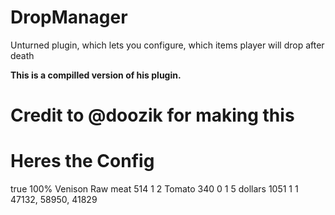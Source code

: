 # DropManager
Unturned plugin, which lets you configure, which items player will drop after death

**This is a compilled version of his plugin.**

# Credit to @doozik for making this

# Heres the Config

<?xml version="1.0" encoding="utf-8"?>
<DropManagerConfiguration xmlns:xsd="http://www.w3.org/2001/XMLSchema" xmlns:xsi="http://www.w3.org/2001/XMLSchema-instance">
  <ShowWarnings>true</ShowWarnings>
  <LeftOtherDrop>100%</LeftOtherDrop>
  <Items>
    <Item>
      <name>Venison Raw meat</name>
      <id>514</id>
      <min>1</min>
      <max>2</max>
    </Item>
    <Item>
      <name>Tomato</name>
      <id>340</id>
      <min>0</min>
      <max>1</max>
    </Item>
    <Item>
      <name>5 dollars</name>
      <id>1051</id>
      <min>1</min>
      <max>1</max>
    </Item>
  </Items>
  <BlackListIds>47132, 58950, 41829</BlackListIds>
</DropManagerConfiguration>
